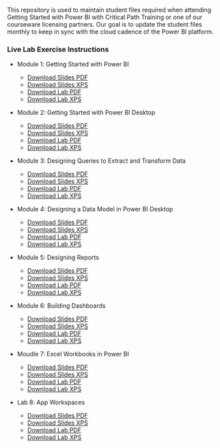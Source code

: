 This repository is used to maintain student files required when attending Getting Started with Power BI with Critical Path Training or one of our courseware licensing partners. Our goal is to update the student files monthly to keep in sync with the cloud cadence of the Power BI platform.

### Live Lab Exercise Instructions

- Module 1: Getting Started with Power BI
  - [Download Slides PDF](https://github.com/CriticalPathTraining/GSPBI/raw/master/Student/Modules/01_IntroToPowerBI/Slides.pdf)
  - [Download Slides XPS](https://github.com/CriticalPathTraining/GSPBI/raw/master/Student/Modules/01_IntroToPowerBI/Slides.xps)
  - [Download Lab PDF](https://github.com/CriticalPathTraining/GSPBI/raw/master/Student/Modules/01_IntroToPowerBI/Lab.pdf)
  - [Download Lab XPS](https://github.com/CriticalPathTraining/GSPBI/raw/master/Student/Modules/01_IntroToPowerBI/Lab.xps)

- Module 2: Getting Started with Power BI Desktop
  - [Download Slides PDF](https://github.com/CriticalPathTraining/GSPBI/raw/master/Student/Modules/02_PowerBIDesktop/Slides.pdf)
  - [Download Slides XPS](https://github.com/CriticalPathTraining/GSPBI/raw/master/Student/Modules/02_PowerBIDesktop/Slides.xps)
  - [Download Lab PDF](https://github.com/CriticalPathTraining/GSPBI/raw/master/Student/Modules/02_PowerBIDesktop/Lab.pdf)
  - [Download Lab XPS](https://github.com/CriticalPathTraining/GSPBI/raw/master/Student/Modules/02_PowerBIDesktop/Lab.xps)

- Module 3: Designing Queries to Extract and Transform Data
  - [Download Slides PDF](https://github.com/CriticalPathTraining/GSPBI/raw/master/Student/Modules/03_Queries/Slides.pdf)
  - [Download Slides XPS](https://github.com/CriticalPathTraining/GSPBI/raw/master/Student/Modules/03_Queries/Slides.xps)
  - [Download Lab PDF](https://github.com/CriticalPathTraining/GSPBI/raw/master/Student/Modules/03_Queries/Lab.pdf)
  - [Download Lab XPS](https://github.com/CriticalPathTraining/GSPBI/raw/master/Student/Modules/03_Queries/Lab.xps)

- Module 4: Designing a Data Model in Power BI Desktop
  - [Download Slides PDF](https://github.com/CriticalPathTraining/GSPBI/raw/master/Student/Modules/04_DataModeling/Slides.pdf)
  - [Download Slides XPS](https://github.com/CriticalPathTraining/GSPBI/raw/master/Student/Modules/04_DataModeling/Slides.xps)
  - [Download Lab PDF](https://github.com/CriticalPathTraining/GSPBI/raw/master/Student/Modules/04_DataModeling/Lab.pdf)
  - [Download Lab XPS](https://github.com/CriticalPathTraining/GSPBI/raw/master/Student/Modules/04_DataModeling/Lab.xps)

- Module 5: Designing Reports
  - [Download Slides PDF](https://github.com/CriticalPathTraining/GSPBI/raw/master/Student/Modules/05_Reports/Slides.pdf)
  - [Download Slides XPS](https://github.com/CriticalPathTraining/GSPBI/raw/master/Student/Modules/05_Reports/Slides.xps)
  - [Download Lab PDF](https://github.com/CriticalPathTraining/GSPBI/raw/master/Student/Modules/05_Reports/Lab.pdf)
  - [Download Lab XPS](https://github.com/CriticalPathTraining/GSPBI/raw/master/Student/Modules/05_Reports/Lab.xps)

- Module 6: Building Dashboards
  - [Download Slides PDF](https://github.com/CriticalPathTraining/GSPBI/raw/master/Student/Modules/06_Dashboards/Slides.pdf)
  - [Download Slides XPS](https://github.com/CriticalPathTraining/GSPBI/raw/master/Student/Modules/06_Dashboards/Slides.xps)
  - [Download Lab PDF](https://github.com/CriticalPathTraining/GSPBI/raw/master/Student/Modules/06_Dashboards/Lab.pdf)
  - [Download Lab XPS](https://github.com/CriticalPathTraining/GSPBI/raw/master/Student/Modules/06_Dashboards/Lab.xps)

- Moudle 7: Excel Workbooks in Power BI
  - [Download Slides PDF](https://github.com/CriticalPathTraining/GSPBI/raw/master/Student/Modules/07_Excel/Slides.pdf)
  - [Download Slides XPS](https://github.com/CriticalPathTraining/GSPBI/raw/master/Student/Modules/07_Excel/Slides.xps)
  - [Download Lab PDF](https://github.com/CriticalPathTraining/GSPBI/raw/master/Student/Modules/07_Excel/Lab.pdf)
  - [Download Lab XPS](https://github.com/CriticalPathTraining/GSPBI/raw/master/Student/Modules/07_Excel/Lab.xps)

- Lab 8: App Workspaces
  - [Download Slides PDF](https://github.com/CriticalPathTraining/GSPBI/raw/master/Student/Modules/08_AppWorkspaces/Slides.pdf)
  - [Download Slides XPS](https://github.com/CriticalPathTraining/GSPBI/raw/master/Student/Modules/08_AppWorkspaces/Slides.xps)
  - [Download Lab PDF](https://github.com/CriticalPathTraining/GSPBI/raw/master/Student/Modules/08_AppWorkspaces/Lab.pdf)
  - [Download Lab XPS](https://github.com/CriticalPathTraining/GSPBI/raw/master/Student/Modules/08_AppWorkspaces/Lab.xps)
